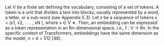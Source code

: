 Let V be a finite set defining the vocabulary, consisting of a set of tokens. A token is a
unit that divides a text into blocks, usually represented by a word, a letter, or a sub-word
(see Appendix E.3). Let x be a sequence of tokens x = (x1, x2, . . . , xN ), where x ∈ V ∗.
Then, an embedding can be expressed as a token representation in an Rn-dimensional
space, i.e., f : V → Rn. In the specific context of Transformers, embeddings have the
same dimension as the model, n = d = 512 [48].